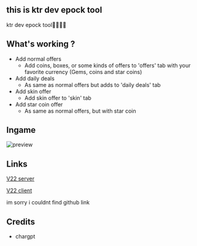 ## this is ktr dev epock tool


ktr dev epock tool🥶🥶🥶🥶


## What's working ?
- Add normal offers
  - Add coins, boxes, or some kinds of offers to 'offers' tab with your favorite currency (Gems, coins and star coins)
- Add daily deals
  - As same as normal offers but adds to 'daily deals' tab
- Add skin offer
  - Add skin offer to 'skin' tab
- Add star coin offer
  - As same as normal offers, but with star coin


## Ingame
![preview](https://github.com/user-attachments/assets/85aaa794-31b7-49b2-a327-06ecf5605a41)


## Links
[V22 server](https://t.me/BrawlStarsServerszip/15)

[V22 client](https://t.me/DownloadZipBS/111)

im sorry i couldnt find github link

## Credits
 - chargpt
